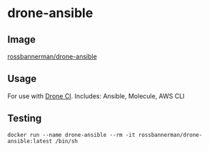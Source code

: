 # drone-ansible

## Image
[rossbannerman/drone-ansible](https://quay.io/repository/rossbannerman/drone-ansible)


## Usage
For use with [Drone CI](https://drone.io/). Includes: Ansible, Molecule, AWS CLI

## Testing
`docker run --name drone-ansible --rm -it rossbannerman/drone-ansible:latest /bin/sh`
